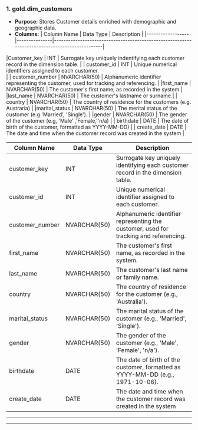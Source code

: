 ### 1. **gold.dim_customers**
- **Purpose:** Stores Customer details enriched with demographic and geographic data.
- **Columns:**
| Column Name      | Data Type     | Description                                                                                   |
|------------------|---------------|-----------------------------------------------------------------------------------------------|

|Customer_key  | INT | Surrogate key uniquely indentifying each customer record in the dimension table.     |
| customer_id   | INT | Unique numerical identifiers assigned to each customer.  
  |
| customer_number   | NVARCHAR(50) | Alphanumeric identifier representing the customer, used for tracking and referencing.    |
|first_name   | NVARCHAR(50) | The customer's first name, as recorded in the system.|
|last_name   | NVARCHAR(50) | The customer's lastname or surname.|
| country   | NVARCHAR(50) | The country of residence for the customers (e.g. Austraria) |
|marital_status   | NVARCHAR(50) | The merital status of the customer (e.g 'Married', 'Single'). |
|gender | NVARCHAR(50) | The gender of the customer (e.g, 'Male' ,'Female,''n/a) |
| birthdate | DATE | The date of birth of the customer, formatted as YYYY-MM-DD)  |
| create_date | DATE | The date and time when the customer record was created in the system |





| Column Name      | Data Type     | Description                                                                                   |
|------------------|---------------|-----------------------------------------------------------------------------------------------|
| customer_key     | INT           | Surrogate key uniquely identifying each customer record in the dimension table.               |
| customer_id      | INT           | Unique numerical identifier assigned to each customer.                                        |
| customer_number  | NVARCHAR(50)  | Alphanumeric identifier representing the customer, used for tracking and referencing.         |
| first_name       | NVARCHAR(50)  | The customer's first name, as recorded in the system.                                         |
| last_name        | NVARCHAR(50)  | The customer's last name or family name.                                                     |
| country          | NVARCHAR(50)  | The country of residence for the customer (e.g., 'Australia').                               |
| marital_status   | NVARCHAR(50)  | The marital status of the customer (e.g., 'Married', 'Single').                              |
| gender           | NVARCHAR(50)  | The gender of the customer (e.g., 'Male', 'Female', 'n/a').                                  |
| birthdate        | DATE          | The date of birth of the customer, formatted as YYYY-MM-DD (e.g., 1971-10-06).               |
| create_date      | DATE          | The date and time when the customer record was created in the system|

---

----
